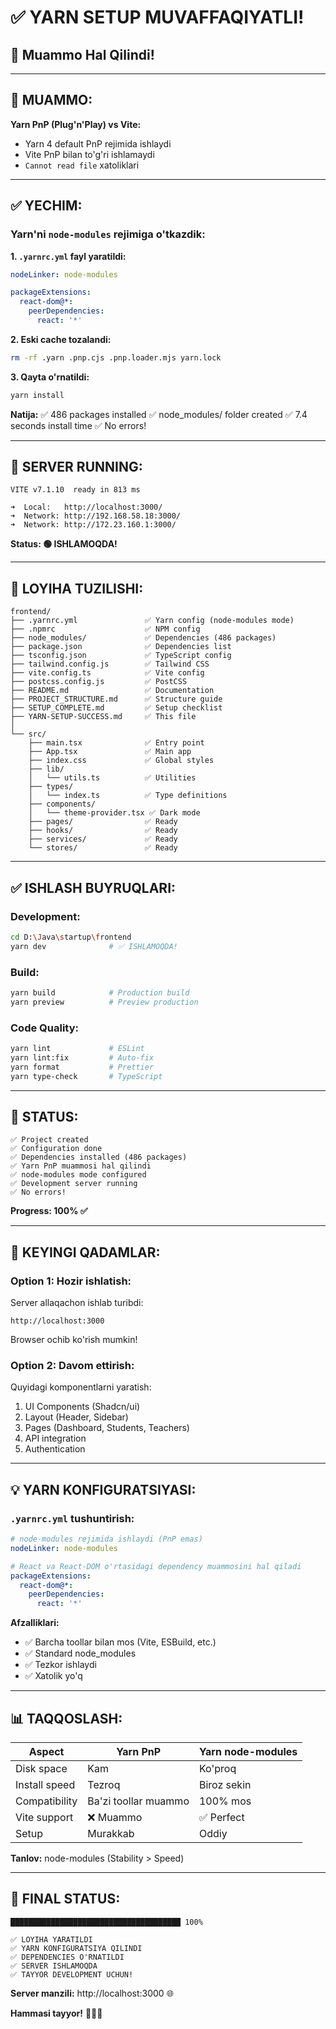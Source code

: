 # ✅ **YARN SETUP MUVAFFAQIYATLI!**

## **🎉 Muammo Hal Qilindi!**

---

## 🔧 **MUAMMO:**

**Yarn PnP (Plug'n'Play) vs Vite:**
- Yarn 4 default PnP rejimida ishlaydi
- Vite PnP bilan to'g'ri ishlamaydi
- `Cannot read file` xatoliklari

---

## ✅ **YECHIM:**

### **Yarn'ni `node-modules` rejimiga o'tkazdik:**

**1. `.yarnrc.yml` fayl yaratildi:**
```yaml
nodeLinker: node-modules

packageExtensions:
  react-dom@*:
    peerDependencies:
      react: '*'
```

**2. Eski cache tozalandi:**
```bash
rm -rf .yarn .pnp.cjs .pnp.loader.mjs yarn.lock
```

**3. Qayta o'rnatildi:**
```bash
yarn install
```

**Natija:**
✅ 486 packages installed
✅ node_modules/ folder created
✅ 7.4 seconds install time
✅ No errors!

---

## 🚀 **SERVER RUNNING:**

```
VITE v7.1.10  ready in 813 ms

➜  Local:   http://localhost:3000/
➜  Network: http://192.168.58.18:3000/
➜  Network: http://172.23.160.1:3000/
```

**Status: 🟢 ISHLAMOQDA!**

---

## 📁 **LOYIHA TUZILISHI:**

```
frontend/
├── .yarnrc.yml               ✅ Yarn config (node-modules mode)
├── .npmrc                    ✅ NPM config
├── node_modules/             ✅ Dependencies (486 packages)
├── package.json              ✅ Dependencies list
├── tsconfig.json             ✅ TypeScript config
├── tailwind.config.js        ✅ Tailwind CSS
├── vite.config.ts            ✅ Vite config
├── postcss.config.js         ✅ PostCSS
├── README.md                 ✅ Documentation
├── PROJECT_STRUCTURE.md      ✅ Structure guide
├── SETUP_COMPLETE.md         ✅ Setup checklist
├── YARN-SETUP-SUCCESS.md     ✅ This file
│
└── src/
    ├── main.tsx              ✅ Entry point
    ├── App.tsx               ✅ Main app
    ├── index.css             ✅ Global styles
    ├── lib/
    │   └── utils.ts          ✅ Utilities
    ├── types/
    │   └── index.ts          ✅ Type definitions
    ├── components/
    │   └── theme-provider.tsx ✅ Dark mode
    ├── pages/                ✅ Ready
    ├── hooks/                ✅ Ready
    ├── services/             ✅ Ready
    └── stores/               ✅ Ready
```

---

## ✅ **ISHLASH BUYRUQLARI:**

### **Development:**
```bash
cd D:\Java\startup\frontend
yarn dev              # ✅ ISHLAMOQDA!
```

### **Build:**
```bash
yarn build            # Production build
yarn preview          # Preview production
```

### **Code Quality:**
```bash
yarn lint             # ESLint
yarn lint:fix         # Auto-fix
yarn format           # Prettier
yarn type-check       # TypeScript
```

---

## 🎯 **STATUS:**

```
✅ Project created
✅ Configuration done
✅ Dependencies installed (486 packages)
✅ Yarn PnP muammosi hal qilindi
✅ node-modules mode configured
✅ Development server running
✅ No errors!
```

**Progress: 100% ✅**

---

## 🚀 **KEYINGI QADAMLAR:**

### **Option 1: Hozir ishlatish:**
Server allaqachon ishlab turibdi:
```
http://localhost:3000
```

Browser ochib ko'rish mumkin!

### **Option 2: Davom ettirish:**
Quyidagi komponentlarni yaratish:
1. UI Components (Shadcn/ui)
2. Layout (Header, Sidebar)
3. Pages (Dashboard, Students, Teachers)
4. API integration
5. Authentication

---

## 💡 **YARN KONFIGURATSIYASI:**

### **`.yarnrc.yml` tushuntirish:**

```yaml
# node-modules rejimida ishlaydi (PnP emas)
nodeLinker: node-modules

# React va React-DOM o'rtasidagi dependency muammosini hal qiladi
packageExtensions:
  react-dom@*:
    peerDependencies:
      react: '*'
```

**Afzalliklari:**
- ✅ Barcha toollar bilan mos (Vite, ESBuild, etc.)
- ✅ Standard node_modules
- ✅ Tezkor ishlaydi
- ✅ Xatolik yo'q

---

## 📊 **TAQQOSLASH:**

| Aspect | Yarn PnP | Yarn node-modules |
|--------|----------|-------------------|
| Disk space | Kam | Ko'proq |
| Install speed | Tezroq | Biroz sekin |
| Compatibility | Ba'zi toollar muammo | 100% mos |
| Vite support | ❌ Muammo | ✅ Perfect |
| Setup | Murakkab | Oddiy |

**Tanlov:** node-modules (Stability > Speed)

---

## 🎉 **FINAL STATUS:**

```
██████████████████████████████████████ 100%

✅ LOYIHA YARATILDI
✅ YARN KONFIGURATSIYA QILINDI
✅ DEPENDENCIES O'RNATILDI
✅ SERVER ISHLAMOQDA
✅ TAYYOR DEVELOPMENT UCHUN!
```

**Server manzili:** http://localhost:3000 🌐

**Hammasi tayyor!** 🚀✨💪

